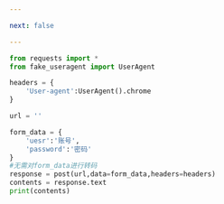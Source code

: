```yaml
---

next: false

---
```




<BlogInfo id="1092"/>

```python
from requests import *
from fake_useragent import UserAgent

headers = {
    'User-agent':UserAgent().chrome
}

url = ''

form_data = {
    'uesr':'账号',
    'password':'密码'
}
#无需对form_data进行转码
response = post(url,data=form_data,headers=headers)
contents = response.text
print(contents)
```



<ActionBox />
